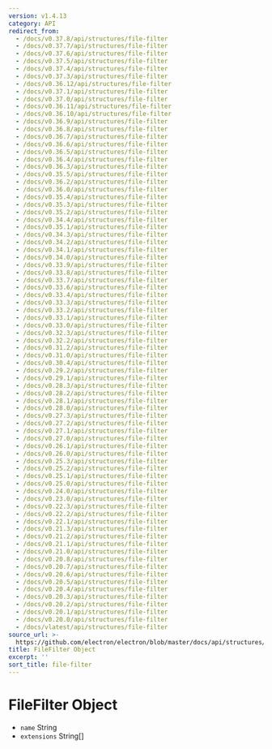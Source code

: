 ```yaml
---
version: v1.4.13
category: API
redirect_from:
  - /docs/v0.37.8/api/structures/file-filter
  - /docs/v0.37.7/api/structures/file-filter
  - /docs/v0.37.6/api/structures/file-filter
  - /docs/v0.37.5/api/structures/file-filter
  - /docs/v0.37.4/api/structures/file-filter
  - /docs/v0.37.3/api/structures/file-filter
  - /docs/v0.36.12/api/structures/file-filter
  - /docs/v0.37.1/api/structures/file-filter
  - /docs/v0.37.0/api/structures/file-filter
  - /docs/v0.36.11/api/structures/file-filter
  - /docs/v0.36.10/api/structures/file-filter
  - /docs/v0.36.9/api/structures/file-filter
  - /docs/v0.36.8/api/structures/file-filter
  - /docs/v0.36.7/api/structures/file-filter
  - /docs/v0.36.6/api/structures/file-filter
  - /docs/v0.36.5/api/structures/file-filter
  - /docs/v0.36.4/api/structures/file-filter
  - /docs/v0.36.3/api/structures/file-filter
  - /docs/v0.35.5/api/structures/file-filter
  - /docs/v0.36.2/api/structures/file-filter
  - /docs/v0.36.0/api/structures/file-filter
  - /docs/v0.35.4/api/structures/file-filter
  - /docs/v0.35.3/api/structures/file-filter
  - /docs/v0.35.2/api/structures/file-filter
  - /docs/v0.34.4/api/structures/file-filter
  - /docs/v0.35.1/api/structures/file-filter
  - /docs/v0.34.3/api/structures/file-filter
  - /docs/v0.34.2/api/structures/file-filter
  - /docs/v0.34.1/api/structures/file-filter
  - /docs/v0.34.0/api/structures/file-filter
  - /docs/v0.33.9/api/structures/file-filter
  - /docs/v0.33.8/api/structures/file-filter
  - /docs/v0.33.7/api/structures/file-filter
  - /docs/v0.33.6/api/structures/file-filter
  - /docs/v0.33.4/api/structures/file-filter
  - /docs/v0.33.3/api/structures/file-filter
  - /docs/v0.33.2/api/structures/file-filter
  - /docs/v0.33.1/api/structures/file-filter
  - /docs/v0.33.0/api/structures/file-filter
  - /docs/v0.32.3/api/structures/file-filter
  - /docs/v0.32.2/api/structures/file-filter
  - /docs/v0.31.2/api/structures/file-filter
  - /docs/v0.31.0/api/structures/file-filter
  - /docs/v0.30.4/api/structures/file-filter
  - /docs/v0.29.2/api/structures/file-filter
  - /docs/v0.29.1/api/structures/file-filter
  - /docs/v0.28.3/api/structures/file-filter
  - /docs/v0.28.2/api/structures/file-filter
  - /docs/v0.28.1/api/structures/file-filter
  - /docs/v0.28.0/api/structures/file-filter
  - /docs/v0.27.3/api/structures/file-filter
  - /docs/v0.27.2/api/structures/file-filter
  - /docs/v0.27.1/api/structures/file-filter
  - /docs/v0.27.0/api/structures/file-filter
  - /docs/v0.26.1/api/structures/file-filter
  - /docs/v0.26.0/api/structures/file-filter
  - /docs/v0.25.3/api/structures/file-filter
  - /docs/v0.25.2/api/structures/file-filter
  - /docs/v0.25.1/api/structures/file-filter
  - /docs/v0.25.0/api/structures/file-filter
  - /docs/v0.24.0/api/structures/file-filter
  - /docs/v0.23.0/api/structures/file-filter
  - /docs/v0.22.3/api/structures/file-filter
  - /docs/v0.22.2/api/structures/file-filter
  - /docs/v0.22.1/api/structures/file-filter
  - /docs/v0.21.3/api/structures/file-filter
  - /docs/v0.21.2/api/structures/file-filter
  - /docs/v0.21.1/api/structures/file-filter
  - /docs/v0.21.0/api/structures/file-filter
  - /docs/v0.20.8/api/structures/file-filter
  - /docs/v0.20.7/api/structures/file-filter
  - /docs/v0.20.6/api/structures/file-filter
  - /docs/v0.20.5/api/structures/file-filter
  - /docs/v0.20.4/api/structures/file-filter
  - /docs/v0.20.3/api/structures/file-filter
  - /docs/v0.20.2/api/structures/file-filter
  - /docs/v0.20.1/api/structures/file-filter
  - /docs/v0.20.0/api/structures/file-filter
  - /docs/vlatest/api/structures/file-filter
source_url: >-
  https://github.com/electron/electron/blob/master/docs/api/structures/file-filter.md
title: FileFilter Object
excerpt: ''
sort_title: file-filter
---
```

# FileFilter Object

*   `name` String
*   `extensions` String[]
